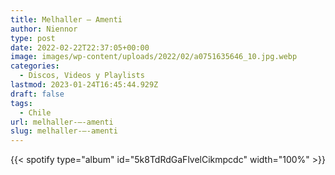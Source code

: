 ```yaml
---
title: Melhaller – Amenti
author: Niennor
type: post
date: 2022-02-22T22:37:05+00:00
image: images/wp-content/uploads/2022/02/a0751635646_10.jpg.webp
categories:
  - Discos, Videos y Playlists
lastmod: 2023-01-24T16:45:44.929Z
draft: false
tags:
  - Chile
url: melhaller-–-amenti
slug: melhaller-–-amenti
---
```


{{< spotify type="album" id="5k8TdRdGaFlvelCikmpcdc" width="100%"  >}}
